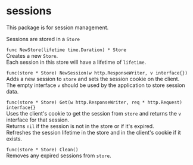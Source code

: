 # sessions

This package is for session management.  

Sessions are stored in a `Store`  

`func NewStore(lifetime time.Duration) * Store`  
Creates a new `Store`.  
Each session in this store will have a lifetime of `lifetime`.  

`func(store * Store) NewSession(w http.ResponseWriter, v interface{})`  
Adds a new session to `store` and sets the session cookie on the client.  
The empty interface `v` should be used by the application to store session data.  

`func(store * Store) Get(w http.ResponseWriter, req * http.Request) interface{}`  
Uses the client's cookie to get the session from `store` and returns the `v` interface for that session.  
Returns `nil` if the session is not in the store or if it's expired.  
Refreshes the session lifetime in the store and in the client's cookie if it exists.  

`func(store * Store) Clean()`  
Removes any expired sessions from `store`.  